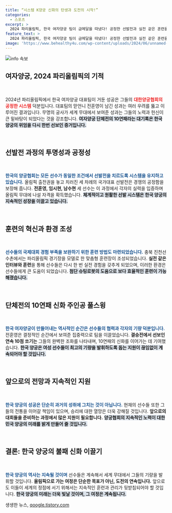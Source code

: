 ```yaml
---
title: “시스템 K양궁 신화의 탄생과 도전의 시작!”
categories:
  - 스포츠
excerpt: >
  2024 파리올림픽, 한국 여자양궁 팀이 금메달을 따냈다! 공정한 선발전과 실전 같은 훈련을 통해 무명 선수들이 세계 정상으로 위상을 높인 이들의 여정에 주목하라!
feature_text: >
  2024 파리올림픽, 한국 여자양궁 팀이 금메달을 따냈다! 공정한 선발전과 실전 같은 훈련을 통해 무명 선수들이 세계 정상으로 위상을 높인 이들의 여정에 주목하라!
image: 'https://www.behealthy4u.com/wp-content/uploads/2024/06/unnamed-file.png'
---
```


<p><img src="https://www.behealthy4u.com/wp-content/uploads/2024/06/unnamed-file.png" alt="info 속보" /></p>

<h2 data-ke-size="size26">여자양궁, 2024 파리올림픽의 기적</h2>

<p data-ke-size="size16">&nbsp;</p>

<p data-ke-size="size16">2024년 파리올림픽에서 한국 여자양궁 대표팀이 거둔 성공은 그들의 <b><span style="color: #ee2323;">대한양궁협회의 공정한 시스템</span></b> 덕분입니다. 대표팀의 맏언니 전훈영이 남긴 성과는 여러 우려를 뚫고 이루어진 결과입니다. 무명의 궁사가 세계 무대에서 보여준 성과는 그들의 노력과 헌신이 큰 밑바탕이 되었다는 것을 강조합니다. <b><span style="background-color: #21538527;">여자양궁 단체전의 10연패라는 대기록은 한국 양궁의 위엄을 다시 한번 선보인 증거입니다.</span></b></p>

<p data-ke-size="size16">&nbsp;</p>

<h2 data-ke-size="size26">선발전 과정의 투명성과 공정성</h2>

<p data-ke-size="size16">&nbsp;</p>

<p data-ke-size="size16"><b><span style="color: #1a5490;">한국의 양궁협회는 모든 선수가 동일한 조건에서 선발전을 치르도록 시스템을 유지하고 있습니다.</span></b> 올림픽 출전권을 놓고 치러진 세 차례의 국가대표 선발전은 경쟁의 공정함을 보장해 줍니다. <b><span style="ee2323;">전훈영, 임시현, 남수현</span></b> 세 선수는 이 과정에서 각자의 실력을 입증하며 올림픽 무대에 나설 자격을 확득했습니다. <b><span style="background-color: #21538527;">체계적이고 원활한 선발 시스템은 한국 양궁의 지속적인 성장을 이끌고 있습니다.</span></b></p>

<p data-ke-size="size16">&nbsp;</p>

<h2 data-ke-size="size26">훈련의 혁신과 환경 조성</h2>

<p data-ke-size="size16">&nbsp;</p>

<p data-ke-size="size16"><b><span style="color: #1a5490;">선수들의 국제대회 경험 부족을 보완하기 위한 훈련 방법도 마련되었습니다.</span></b> 충북 진천선수촌에서는 파리올림픽 경기장을 모델로 한 맞춤형 훈련장이 조성되었습니다. <b><span style="ee2323;">실전 같은 인터뷰와 훈련</span></b>을 통해 선수들은 다시 한 번 실전 경험을 갖추게 되었으며, 이러한 환경은 선수들에게 큰 도움이 되었습니다. <b><span style="background-color: #21538527;">첨단 슈팅로봇의 도움으로 보다 효율적인 훈련이 가능해졌습니다.</span></b></p>

<p data-ke-size="size16">&nbsp;</p>

<h2 data-ke-size="size26">단체전의 10연패 신화 주인공 풀스윙</h2>

<p data-ke-size="size16">&nbsp;</p>

<p data-ke-size="size16"><b><span style="color: #1a5490;">한국 여자양궁이 만들어내는 역사적인 순간은 선수들의 협력과 각자의 기량 덕분입니다.</span></b> 전훈영은 결정적인 순간에서 보여준 집중력으로 팀을 이끌었습니다. <b><span style="ee2323;">결승전에서 선보인 연속 10점 쏘기는</span></b> 그들의 완벽한 조화를 나타내며, 10연패의 신화를 이어가는 데 기여했습니다. <b><span style="background-color: #21538527;">한국 양궁은 여성 선수들이 최고의 기량을 발휘하도록 돕는 지원이 끊임없이 계속되어야 할 것입니다.</span></b></p>

<p data-ke-size="size16">&nbsp;</p>

<h2 data-ke-size="size26">앞으로의 전망과 지속적인 지원</h2>

<p data-ke-size="size16">&nbsp;</p>

<p data-ke-size="size16"><b><span style="color: #1a5490;">한국 양궁의 성공은 단순히 과거의 성취에 그치는 것이 아닙니다.</span></b> 현재의 선수들 또한 그들의 전통을 이어갈 책임이 있으며, 승리에 대한 열망은 더욱 강해질 것입니다. <b><span style="ee2323;">앞으로의 대회들을 준비하는 과정에서 많은 지원이 필요합니다.</span></b> <b><span style="background-color: #21538527;">양궁협회의 지속적인 노력이 대한민국 양궁의 미래를 밝게 만들어 줄 것입니다.</span></b></p>

<p data-ke-size="size16">&nbsp;</p>

<h2 data-ke-size="size26">결론: 한국 양궁의 불패 신화 이끌기</h2>

<p data-ke-size="size16">&nbsp;</p>

<p data-ke-size="size16"><b><span style="color: #1a5490;">한국 양궁의 역사는 지속될 것이며</span></b> 선수들은 계속해서 세계 무대에서 그들의 기량을 발휘할 것입니다. <b><span style="ee2323;">올림픽으로 가는 여정은 단순한 목표가 아닌, 도전의 연속입니다.</span></b> 앞으로도 이들이 세계의 정점에 서기 위해서는 지속적인 훈련과 관리가 뒷받침되어야 할 것입니다. <b><span style="background-color: #21538527;">한국 양궁의 미래는 더욱 빛날 것이며, 그 여정은 계속됩니다.</span></b></p>
생생한 뉴스, <a href="https://qoogle.tistory.com" rel="dofollow">qoogle.tistory.com</a>


